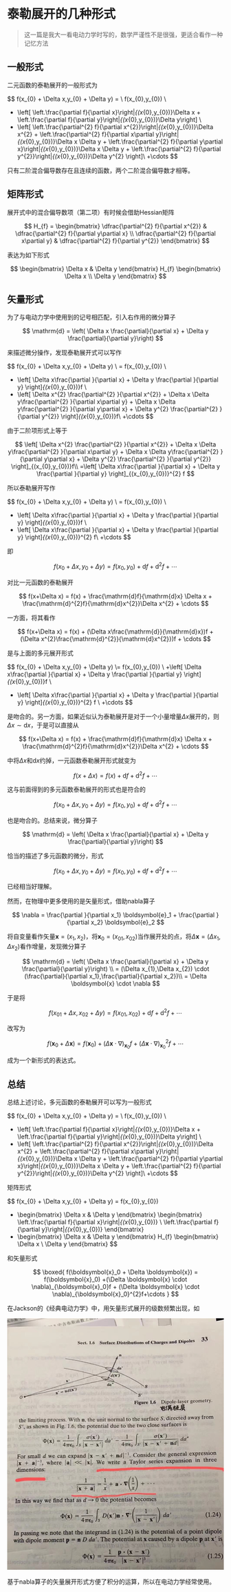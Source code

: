 # 泰勒展开的几种形式

> 这一篇是我大一看电动力学时写的，数学严谨性不是很强，更适合看作一种记忆方法



## 一般形式



二元函数的泰勒展开的一般形式为

$$
f(x_{0} + \Delta x,y_{0} + \Delta y) = \\
f(x_{0},y_{0}) \\
+ \left[ \left.\frac{\partial f}{\partial x}\right|_{(x_{0},y_{0})}\Delta x + \left.\frac{\partial f}{\partial y}\right|_{(x_{0},y_{0})}\Delta y\right] \\
+ \left[ \left.\frac{\partial^{2} f}{\partial x^{2}}\right|_{(x_{0},y_{0})}\Delta x^{2} + \left.\frac{\partial^{2} f}{\partial x\partial y}\right|_{(x_{0},y_{0})}\Delta x \Delta y + \left.\frac{\partial^{2} f}{\partial y\partial x}\right|_{(x_{0},y_{0})}\Delta x \Delta y  + \left.\frac{\partial^{2} f}{\partial y^{2}}\right|_{(x_{0},y_{0})}\Delta y^{2} \right]\\
+\cdots
$$

只有二阶混合偏导数存在且连续的函数，两个二阶混合偏导数才相等。

## 矩阵形式

展开式中的混合偏导数项（第二项）有时候会借助Hessian矩阵

$$
H_{f} = 
\begin{bmatrix} \dfrac{\partial^{2} f}{\partial x^{2}} & \dfrac{\partial^{2} f}{\partial y\partial x} \\ \dfrac{\partial^{2} f}{\partial x\partial y} & \dfrac{\partial^{2} f}{\partial y^{2}} \end{bmatrix}
$$

表达为如下形式

$$
\begin{bmatrix} \Delta x & \Delta y  \end{bmatrix}
H_{f}
 \begin{bmatrix} \Delta x \\ \Delta y  \end{bmatrix}
$$

## 矢量形式

为了与电动力学中使用到的记号相匹配，引入右作用的微分算子

$$
\mathrm{d} = \left( \Delta x \frac{\partial}{\partial x} + \Delta y \frac{\partial}{\partial y}\right)
$$

来描述微分操作，发现泰勒展开式可以写作

$$
f(x_{0} + \Delta x,y_{0} + \Delta y) \\
= f(x_{0},y_{0}) \\
+ \left[ \Delta x\frac{\partial }{\partial x} + \Delta y \frac{\partial }{\partial y} \right]_{(x_{0},y_{0})}f \\
+ \left[ \Delta x^{2} \frac{\partial^{2} }{\partial x^{2}} + \Delta x \Delta y\frac{\partial^{2} }{\partial x\partial y} + \Delta x \Delta y\frac{\partial^{2} }{\partial y\partial x} + \Delta y^{2} \frac{\partial^{2} }{\partial y^{2}} \right]_{(x_{0},y_{0})}f\\
+\cdots
$$

由于二阶项形式上等于

$$
 \left[ \Delta x^{2} \frac{\partial^{2} }{\partial x^{2}} + \Delta x \Delta y\frac{\partial^{2} }{\partial x\partial y} + \Delta x \Delta y\frac{\partial^{2} }{\partial y\partial x} + \Delta y^{2} \frac{\partial^{2} }{\partial y^{2}} \right]_{(x_{0},y_{0})}f\\
=\left[ \Delta x\frac{\partial }{\partial x} + \Delta y \frac{\partial }{\partial y} \right]_{(x_{0},y_{0})}^{2} f
$$

所以泰勒展开写作

$$
f(x_{0} + \Delta x,y_{0} + \Delta y) \\
= f(x_{0},y_{0}) \\
+ \left[ \Delta x\frac{\partial }{\partial x} + \Delta y \frac{\partial }{\partial y} \right]_{(x_{0},y_{0})}f \\
+ \left[ \Delta x\frac{\partial }{\partial x} + \Delta y \frac{\partial }{\partial y} \right]_{(x_{0},y_{0})}^{2} f\\
+\cdots
$$

即

$$
f(x_{0} + \Delta x,y_{0} + \Delta y) = f(x_{0},y_{0}) +\mathrm{d}f + \mathrm{d}^{2}f+\cdots
$$

对比一元函数的泰勒展开

$$
f(x+\Delta x) = f(x) + \frac{\mathrm{d}f}{\mathrm{d}x} \Delta x + \frac{\mathrm{d}^{2}f}{\mathrm{d}x^{2}}\Delta x^{2} + \cdots
$$

一方面，将其看作

$$
f(x+\Delta x) = f(x) +  (\Delta x\frac{\mathrm{d}}{\mathrm{d}x})f + (\Delta x^{2}\frac{\mathrm{d}^{2}}{\mathrm{d}x^{2}})f + \cdots
$$

是与上面的多元展开形式

$$
f(x_{0} + \Delta x,y_{0} + \Delta y) \\= f(x_{0},y_{0}) \\
+\left[ \Delta x\frac{\partial }{\partial x} + \Delta y \frac{\partial }{\partial y} \right]_{(x_{0},y_{0})}f \\
+ \left[ \Delta x\frac{\partial }{\partial x} + \Delta y \frac{\partial }{\partial y} \right]_{(x_{0},y_{0})}^{2} f
\\
+\cdots
$$

是吻合的。另一方面，如果近似认为泰勒展开是对于一个小量增量$\Delta x$展开的，则$\Delta x \sim \mathrm{d}x$，于是可以直接从

$$
f(x+\Delta x) = f(x) + \frac{\mathrm{d}f}{\mathrm{d}x} \Delta x + \frac{\mathrm{d}^{2}f}{\mathrm{d}x^{2}}\Delta x^{2} + \cdots
$$

中将$\Delta x$和$\mathrm{d}x$约掉，一元函数泰勒展开形式就变为

$$
f(x+\Delta x) = f(x) + \mathrm{d}f  + \mathrm{d}^{2}f + \cdots
$$

这与前面得到的多元函数泰勒展开的形式也是符合的

$$
f(x_{0} + \Delta x,y_{0} + \Delta y) = f(x_{0},y_{0}) +\mathrm{d}f + \mathrm{d}^{2}f+\cdots
$$

也是吻合的。总结来说，微分算子

$$
\mathrm{d} = \left( \Delta x \frac{\partial}{\partial x} + \Delta y \frac{\partial}{\partial y}\right)
$$

恰当的描述了多元函数的微分，形式

$$
f(x_{0} + \Delta x,y_{0} + \Delta y) = f(x_{0},y_{0}) +\mathrm{d}f + \mathrm{d}^{2}f+\cdots
$$

已经相当好理解。

然而，在物理中更多使用的是矢量形式，借助nabla算子

$$
\nabla = \frac{\partial }{\partial x_1} \boldsymbol{e}_1 + \frac{\partial }{\partial x_2} \boldsymbol{e}_2
$$

将自变量看作矢量$\boldsymbol{x} = (x_{1},x_{2})$，将$\boldsymbol{x}_{0} = (x_{01},x_{02})$当作展开处的点，将$\Delta \boldsymbol{x} = (\Delta x_{1},\Delta x_{2})$看作增量，发现微分算子

$$
\mathrm{d} = \left( \Delta x \frac{\partial}{\partial x} + \Delta y \frac{\partial}{\partial y}\right) \\
= (\Delta x_{1},\Delta x_{2}) \cdot (\frac{\partial}{\partial x_1},\frac{\partial}{\partial x_2})\\
= \Delta \boldsymbol{x} \cdot \nabla
$$

于是将

$$
f(x_{01} + \Delta x,x_{02} + \Delta y) = f(x_{01},x_{02}) +\mathrm{d}f + \mathrm{d}^{2}f+\cdots
$$

改写为

$$
f(\boldsymbol{x}_0 + \Delta \boldsymbol{x}) = f(\boldsymbol{x}_0) +(\Delta \boldsymbol{x} \cdot \nabla)_{\boldsymbol{x}_0}f + (\Delta \boldsymbol{x} \cdot \nabla)_{\boldsymbol{x}_0}^{2}f+\cdots
$$

成为一个新形式的表达式。

## 总结

总结上述讨论，多元函数的泰勒展开可以写为一般形式

$$
f(x_{0} + \Delta x,y_{0} + \Delta y) = \\
f(x_{0},y_{0}) \\
+ \left[ \left.\frac{\partial f}{\partial x}\right|_{(x_{0},y_{0})}\Delta x + \left.\frac{\partial f}{\partial y}\right|_{(x_{0},y_{0})}\Delta y\right] \\
+ \left[ \left.\frac{\partial^{2} f}{\partial x^{2}}\right|_{(x_{0},y_{0})}\Delta x^{2} + \left.\frac{\partial^{2} f}{\partial x\partial y}\right|_{(x_{0},y_{0})}\Delta x \Delta y + \left.\frac{\partial^{2} f}{\partial y\partial x}\right|_{(x_{0},y_{0})}\Delta x \Delta y  + \left.\frac{\partial^{2} f}{\partial y^{2}}\right|_{(x_{0},y_{0})}\Delta y^{2} \right]\\
+\cdots
$$

矩阵形式

$$
f(x_{0} + \Delta x,y_{0} + \Delta y) = f(x_{0},y_{0}) 
+ \begin{bmatrix} \Delta x & \Delta y  \end{bmatrix}
\begin{bmatrix} \left.\frac{\partial f}{\partial x}\right|_{(x_{0},y_{0})} \\ \left.\frac{\partial f}{\partial y}\right|_{(x_{0},y_{0})}  \end{bmatrix} 
+ \begin{bmatrix} \Delta x & \Delta y  \end{bmatrix}
H_{f}
 \begin{bmatrix} \Delta x \\ \Delta y  \end{bmatrix}
$$

和矢量形式

$$
\boxed{
    f(\boldsymbol{x}_0 + \Delta \boldsymbol{x}) = f(\boldsymbol{x}_0) +(\Delta \boldsymbol{x} \cdot \nabla)_{\boldsymbol{x}_0}f + (\Delta \boldsymbol{x} \cdot \nabla)_{\boldsymbol{x}_0}^{2}f+\cdots
}
$$

在Jackson的《经典电动力学》中，用矢量形式展开的级数频繁出现，如

![](../../assets/images/math/calculus/1/1.jpg)

基于nabla算子的矢量展开形式方便了积分的运算，所以在电动力学经常使用。
